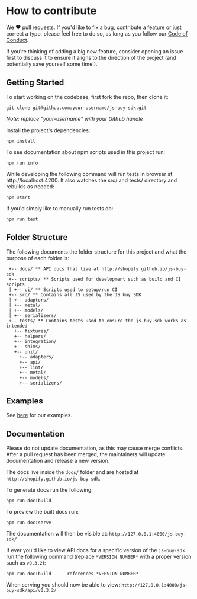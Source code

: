 # How to contribute
We ❤️ pull requests. If you'd like to fix a bug, contribute a feature or
just correct a typo, please feel free to do so, as long as you follow
our [Code of Conduct](https://github.com/Shopify/js-buy-sdk/blob/master/CODE_OF_CONDUCT.md).

If you're thinking of adding a big new feature, consider opening an
issue first to discuss it to ensure it aligns to the direction of the
project (and potentially save yourself some time!).

## Getting Started
To start working on the codebase, first fork the repo, then clone it:
```
git clone git@github.com:your-username/js-buy-sdk.git
```
*Note: replace "your-username" with your Github handle*

Install the project's dependencies:
```
npm install
```

To see documentation about npm scripts used in this project run:
```
npm run info
```

While developing the following command will run tests in browser at http://localhost:4200. It also watches the src/ and tests/ directory and rebuilds as needed:
```
npm start
```

If you'd simply like to manually run tests do:
```
npm run test
```

## Folder Structure

The following documents the folder structure for this project and what the purpose of each folder is:
```
 +-- docs/ ** API docs that live at http://shopify.github.io/js-buy-sdk
 +-- scripts/ ** Scripts used for development such as build and CI scripts
 | +-- ci/ ** Scripts used to setup/run CI
 +-- src/ ** Contains all JS used by the JS buy SDK
 | +-- adapters/
 | +-- metal/
 | +-- models/
 | +-- serializers/
 +-- tests/ ** Contains tests used to ensure the js-buy-sdk works as intended
   +-- fixtures/
   +-- helpers/
   +-- integration/
   +-- shims/
   +-- unit/
     +-- adapters/
     +-- api/
     +-- lint/
     +-- metal/
     +-- models/
     +-- serializers/
```

## Examples
See [here](https://github.com/Shopify/storefront-api-examples) for our examples.

## Documentation
Please do not update documentation, as this may cause
merge conflicts. After a pull request has been merged, the
maintainers will update documentation and release a new version.

The docs live inside the `docs/` folder and are hosted
at `http://shopify.github.io/js-buy-sdk`.

To generate docs run the following:
```
npm run doc:build
```

To preview the built docs run:
```
npm run doc:serve
```

The documentation will then be visible at:
`http://127.0.0.1:4000/js-buy-sdk/`

If ever you'd like to view API docs for a specific version of the `js-buy-sdk` run the following command (replace `*VERSION NUMBER*` with a proper version such as `v0.3.2`):
```
npm run doc:build -- --references *VERSION NUMBER*
```

When serving you should now be able to view:
`http://127.0.0.1:4000/js-buy-sdk/api/v0.3.2/`
